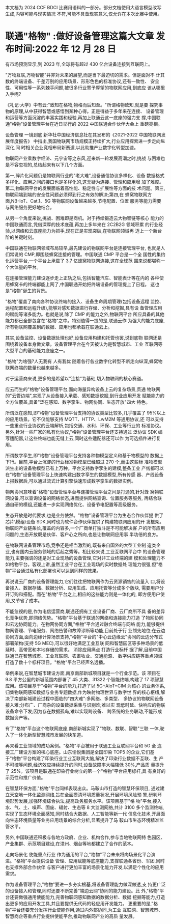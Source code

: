 本文档为 2024 CCF BDCI 比赛用语料的一部分。部分文档使用大语言模型改写生成,内容可能与现实情况 不符,可能不具备现实意义,仅允许在本次比赛中使用。 

# 联通"格物" :做好设备管理这篇大文章 发布时间:2022 年 12 月 28 日

有市场预测显示,到 2023 年,全球将有超过 430 亿台设备连接到互联网上。

"万物互联,万物智能"并非对未来的展望,而是当下最迫切的需求。但是面对不 计其数的终端设备、千差万别的应用场景、形形色色的标准协议,还有一致性、 安全性、可用性等一系列棘手问题,被很多行业寄予厚望的物联网应用,到底应 该从哪里入手呢?

《礼记·大学》中有云:"致知在格物,物格而后知至。"所谓格物致知,就是要 探究事物的原理,从中获得智慧或感悟到某种心得。正是得益于多年来在连接、 设备管理和运营等方面沉淀的丰富实践和经验,再加上联通云这一底座的强力支 撑,中国联通"格物"设备管理平台在近日举行的 2022 中国联通合作伙伴大会上 重磅亮相。

设备管理 一镜到底 新华社中国经济信息社在其发布的《2021-2022 中国物联网发展年度报告》
中指出,我国物联网市场规模正持续扩大,行业应用探索进一步走向纵深化,同 时相关企业竞相布局新赛道,以此助推产业数字化转型加速。

物联网产业乘数字经济、元宇宙等之东风,迎来新一轮发展高潮之时,挑战 与困难也是不容忽视的,总结起来有以下几个方面。

第一,碎片化问题仍是物联网行业的"老大难",设备通信协议多样化、设备 数据格式多样化、应用之间的接口也是多样化的,这无疑为连接、管理和应用增 加了难度。第二,物联网平台的发展面临着高性能、稳定性与扩展性等方面的技 术问题。第三,物联网端到端的安全性问题必须得到行之有效的解决;第四,在 蜂窝物联网方面,NB-IoT、Cat.1、5G 等物联网设备越来越多,节电配置、位置 服务等能力需要与网络服务更好地结合。

从另一个角度来说,挑战、困难即是商机。对于持续锻造云大物智链等核心 能力的中国联通而言,凭借深厚的技术底蕴,再加上多年来在 2C2B2G 领域积累 的行业经验,以网络和云底座能力为抓手,现在正是实现突破,在物联网领域再 迈上一个新台阶的关键时刻。

中国联通在物联网领域布局较早,最先建设的物联网平台是连接管理平台, 也就是人们常说的 CMP,即围绕蜂窝连接的管理。中国联通 CMP 平台是一个全 国性的集约化运营平台,一个平台上承载了 3.7 亿蜂窝物联网连接,这在全球范 围来说都堪称一个大体量的平台。

在连接管理能力建设逐步走上正轨之后,包括智能汽车、智能表计等在内的 各种使用蜂窝卡的终端都能上网了,中国联通开始把终端设备的管理提上了日程。 这也是"格物"诞生的背景。

"格物"覆盖了南向各种协议终端的接入、设备生命周期管理(包括设备远程 监控、远程配置和远程升级),能够对感知数据进行存储、分析和挖掘,具有设 备管理应用的赋能等诸多能力。也就是说,除了 CMP 的能力之外,物联网平台 所应具备的其他能力都已全部包含在"格物"之中。特别值得一提的是,联通云作 为强大的能力底座,所有物联网覆盖到的数据、应用也都承载在联通云上。

其实,设备监控、设备数据处理也好,设备应用构建和托管也罢,说到底物 联网还是围绕着设备本身做文章。设备管理平台在今天被认为是智慧城市、工业 互联网等大型平台的基础能力底座之一。

"格物"为啥强?人无我有 人有我优 随着各行各业数字化转型不断走向纵深,蜂窝物联网终端的数量也越来越多。

对于运营商来说,更多的是希望以"连接"为基础,切入物联网的核心赛道。

应云而生的"格物"设备管理平台,面向海量异构设备上云的复杂场景,贯通 物联网的"云管边端",实现了从设备接入承载、感知数据挖掘,到行业应用开发 赋能能力的全方位覆盖,具备"泛在感知、数字孪生、物网协同、生态开放"四大 特色。

所谓泛在感知,即"格物"设备管理平台支持的协议类型比较多,几乎覆盖了 95%以上的应用场景。它不仅能够支持 MQTT、HTTP、LwM2M 等通用协议,还 可以支持一些重点行业协议的云端解析,包括交通、水利、环保、工业等行业的 标准协议。另外,针对一些厂家的私有化协议,"格物"设备管理平台还支持通过 泛协议 SDK 编写适配器,让这些终端也能无缝上云,同时这些适配器还可以作 为可选插件进行复用。

所谓数字孪生,即"格物"设备管理平台支持各种物模型定义和基于物模型的 数据上下行。目前,平台上沉淀的行业标准物模型已经超过 270 个,而由这些标 准物模型派生出的设备物模型已有上万种。平台支持数字孪生的建模,整条工业 产线都可以在"格物"设备管理平台上快速构建出数字孪生的数据模型,所有传感 器、产线设备上报数据后,可以通过流式计算引擎快速形成数字孪生的数据实例。

物网协同意味着"格物"设备管理平台与连接管理平台之间是打通的,针对蜂 窝物联网设备,可以查询设备的网络状态,进而提供网络查询、位置服务等服务, 再结合联通自研的模组,还能进一步实现网络优化、设备节电配置等高级服务。

生态开放是时代要求,也是业务使然。"格物"设备管理平台为生态合作伙伴提 供了芯片\\模组\\设备 SDK,同时也为软件合作伙伴提供了构建物联网应用的开 发框架。物联网产业链条长,覆盖的内容多,一个厂商单打独斗是不可能解决客 户的所有应用问题的,生态开放既是伙伴、客户心之所向,也是让物联网应用事 半功倍的良方。

在物联网设备管理市场,竞争还是相当激烈的,既有来自国外的大型工业制 造类企业,也有国内云服务领域的后起之秀等。相比较来说,工业互联网平台中 的设备管理能力,主要强调的还是对工业现场的设备管理,它对非工业终端的建 模和处理能力不如格物平台。客观上讲,虽然工业平台在工业现场的实时数据处 理能力很强,但"格物"平台通过私有化部署也可以达到同样的效果。

再说说云厂商的设备管理能力,它们往往把物联网作为云资源销售的流量入 口,将设备接入、数据存储、数据分析、应用生成、应用托管等分成多个版块, 需要用户分开订购和搭配。而在"格物"平台之上,相应的这些能力则是一体化的, 即方便用户使用,又节省了成本。

不能忽视的是,作为电信运营商,联通还拥有工业设备厂商、云厂商所不具 备的差异化竞争优势,即网络优势。"格物"平台基于联通的网络和连接能力打造 了物网协同和云边协同能力。在物网协同方面,"格物"平台通过融合终端与网络 能力,能够提供物网管理、节电服务、网络告警和故障诊断等功能,目前处于行 业领先地位;在云边协同方面,面向边缘计算场景支持,"格物"平台的"中心云边缘云"协同的云边分布式部署架构(支持 5G MEC),可以很好地满足工业互联 网和智慧园区等多种场景的低延时、高带宽和本地存储的需求。 消除应用痛点 打造行业标杆 据了解,目前中国联通已在智慧城市、工业互联网、农畜牧业、交通能源、
数字供应链等重点领域打造了数十个标杆项目。"格物"平台已经声名远播。

举例来说,在智慧城市建设方面,南京南部新城项目就是一个行业示范。该 项目在 9.8 平方公里的新城范围内部署了 45 大类、31322 个智能终端,构建了 17 项智慧应用。该项目基于"格物"平台的能力,打造了以 5G+AIoT+CIM 为核心 的业务体系,归集物联网感知数据与业务专题数据,作为映射物理世界与数字世 界的核心枢纽,解决了南部新城建设过程中面临的"四大难":多网络、多类型、 多协议的物联网设备接入难;分布广、厂商杂的设备数据采集与识别难;难以实 现低时延、快响应的物联设备命令下发;因为存在数据孤岛,难以实现跨设备、 跨系统的业务联动,不能形成数据资产等。

有了"格物"平台这个物联网底座,南部新城实现了"物联、数联、智联"三联 一体,驶入了一体化新型智慧城市发展的快车道。

再来看工业领域的成功案例。"格物"平台被用于联通工业互联网平台和 5G 全 连接工厂建设方案的核心底座。山东愉悦集团是全国印染 TOP5 的企业,它们基 于"格物"平台构建了印染行业工业互联网大脑,解决了印染行业数据不互联、生 产不可控等问题,经济效应持续提升的同时,设备故障率大幅降低 30%,产品质 量提升了 25%。该项目是联通在印染行业树立的第一个"格物"平台应用标杆,具 有良好的示范性和推广价值。

在智慧环保方面,"格物"平台同样表现出众。马鞍山市打造的智慧环保项目, 通过建立天空地一体化监测网络,旨在全面摸清环境质量状况,开展环境风险预 警,研判环境形势发展,加强环境综合执法,提高政务服务水平。该项目基于"格 物"平台,接入水、气、土、噪声、固废、辐射、生态等 8 大监测网络,共计 3100 多个监测终端,实现了生态环境全面感知,同时结合大数据、人工智能等新一代 信息化技术,开展面向生态环境质量等业务应用场景的综合分析,显著提升了马 鞍山市生态环境精准监管水平。

另外,中国联通还积极与各地方政府、企业、机构合作,参与当地物联网特 色园区、产业集群、示范项目建设,在漳州、烟台等地都建立了合作的范本。

走向场景化 使能重点行业 作为通用的平台,"格物"平台未来将向场景化平台演进。"格物"平台提供设备 管理、应用赋能等底座能力,支撑联通各省份、军团,同时也支撑外部合作伙伴 与客户进行更加丰富的场景化能力开发,以满足个性化的应用需求。

作为设备管理平台,"格物"要进一步夯实根基,将设备管理能力做深做透,支 持更广泛的设备接入和管理,同时还要不断完善"端边云网"协同的能力建设。此 外,"格物"平台还要做强通用使能能力,完善物联网感知数据的数据分析、数据 挖掘等能力,打造出更多的应用开发工具,并且要提供无代码的轻应用开发能力。 更重要的是,"格物"平台还要充分发挥行业使能作用,通过内外部协同,为工业 互联网、智慧城市、智慧商企等重点行业提供使能平台,推动物联网产业的高质 量发展。